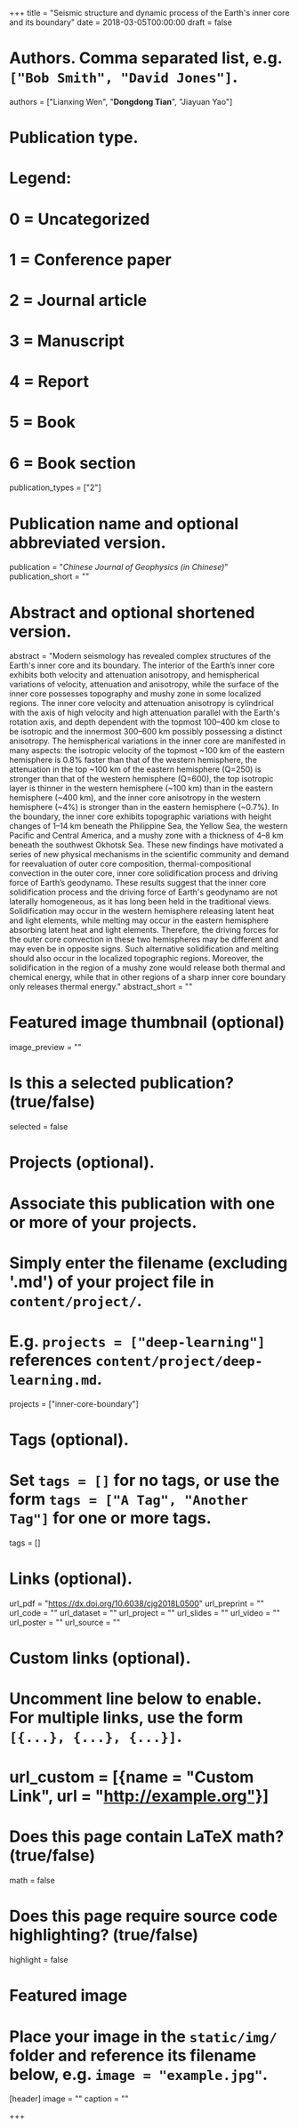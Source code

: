+++
title = "Seismic structure and dynamic process of the Earth's inner core and its boundary"
date = 2018-03-05T00:00:00
draft = false

# Authors. Comma separated list, e.g. `["Bob Smith", "David Jones"]`.
authors = ["Lianxing Wen", "**Dongdong Tian**", "Jiayuan Yao"]

# Publication type.
# Legend:
# 0 = Uncategorized
# 1 = Conference paper
# 2 = Journal article
# 3 = Manuscript
# 4 = Report
# 5 = Book
# 6 = Book section
publication_types = ["2"]

# Publication name and optional abbreviated version.
publication = "*Chinese Journal of Geophysics (in Chinese)*"
publication_short = ""

# Abstract and optional shortened version.
abstract = "Modern seismology has revealed complex structures of the Earth's inner core and its boundary. The interior of the Earth’s inner core exhibits both velocity and attenuation anisotropy, and hemispherical variations of velocity, attenuation and anisotropy, while the surface of the inner core possesses topography and mushy zone in some localized regions. The inner core velocity and attenuation anisotropy is cylindrical with the axis of high velocity and high attenuation parallel with the Earth's rotation axis, and depth dependent with the topmost 100–400 km close to be isotropic and the innermost 300–600 km possibly possessing a distinct anisotropy. The hemispherical variations in the inner core are manifested in many aspects: the isotropic velocity of the topmost ~100 km of the eastern hemisphere is 0.8% faster than that of the western hemisphere, the attenuation in the top ~100 km of the eastern hemisphere (Q=250) is stronger than that of the western hemisphere (Q=600), the top isotropic layer is thinner in the western hemisphere (~100 km) than in the eastern hemisphere (~400 km), and the inner core anisotropy in the western hemisphere (~4%) is stronger than in the eastern hemisphere (~0.7%). In the boundary, the inner core exhibits topographic variations with height changes of 1–14 km beneath the Philippine Sea, the Yellow Sea, the western Pacific and Central America, and a mushy zone with a thickness of 4–8 km beneath the southwest Okhotsk Sea. These new findings have motivated a series of new physical mechanisms in the scientific community and demand for reevaluation of outer core composition, thermal-compositional convection in the outer core, inner core solidification process and driving force of Earth’s geodynamo. These results suggest that the inner core solidification process and the driving force of Earth's geodynamo are not laterally homogeneous, as it has long been held in the traditional views. Solidification may occur in the western hemisphere releasing latent heat and light elements, while melting may occur in the eastern hemisphere absorbing latent heat and light elements. Therefore, the driving forces for the outer core convection in these two hemispheres may be different and may even be in opposite signs. Such alternative solidification and melting should also occur in the localized topographic regions. Moreover, the solidification in the region of a mushy zone would release both thermal and chemical energy, while that in other regions of a sharp inner core boundary only releases thermal energy."
abstract_short = ""

# Featured image thumbnail (optional)
image_preview = ""

# Is this a selected publication? (true/false)
selected = false

# Projects (optional).
#   Associate this publication with one or more of your projects.
#   Simply enter the filename (excluding '.md') of your project file in `content/project/`.
#   E.g. `projects = ["deep-learning"]` references `content/project/deep-learning.md`.
projects = ["inner-core-boundary"]

# Tags (optional).
#   Set `tags = []` for no tags, or use the form `tags = ["A Tag", "Another Tag"]` for one or more tags.
tags = []

# Links (optional).
url_pdf = "https://dx.doi.org/10.6038/cjg2018L0500"
url_preprint = ""
url_code = ""
url_dataset = ""
url_project = ""
url_slides = ""
url_video = ""
url_poster = ""
url_source = ""

# Custom links (optional).
#   Uncomment line below to enable. For multiple links, use the form `[{...}, {...}, {...}]`.
# url_custom = [{name = "Custom Link", url = "http://example.org"}]

# Does this page contain LaTeX math? (true/false)
math = false

# Does this page require source code highlighting? (true/false)
highlight = false

# Featured image
# Place your image in the `static/img/` folder and reference its filename below, e.g. `image = "example.jpg"`.
[header]
image = ""
caption = ""

+++
